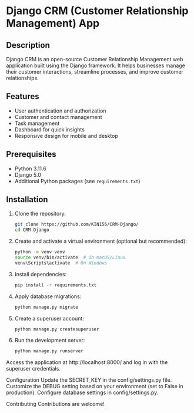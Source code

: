 # Django CRM (Customer Relationship Management) App

## Description

Django CRM is an open-source Customer Relationship Management web application built using the Django framework. It helps businesses manage their customer interactions, streamline processes, and improve customer relationships.

## Features

- User authentication and authorization
- Customer and contact management
- Task management
- Dashboard for quick insights
- Responsive design for mobile and desktop

## Prerequisites

- Python 3.11.6
- Django 5.0
- Additional Python packages (see `requirements.txt`)

## Installation

1. Clone the repository:

   ```bash
   git clone https://github.com/KIN156/CRM-Django/
   cd CRM-Django
2. Create and activate a virtual environment (optional but recommended):
   ```bash
   python -m venv venv
   source venv/bin/activate  # On macOS/Linux
   venv\Scripts\activate  # On Windows

3. Install dependencies:
   ```bash
   pip install -r requirements.txt

5. Apply database migrations:
   ```bash
   python manage.py migrate

7. Create a superuser account:
   ```bash
   python manage.py createsuperuser

9. Run the development server:
    ```bash
   python manage.py runserver


Access the application at http://localhost:8000/ and log in with the superuser credentials.

Configuration
Update the SECRET_KEY in the config/settings.py file.
Customize the DEBUG setting based on your environment (set to False in production).
Configure database settings in config/settings.py.

Contributing
Contributions are welcome!
